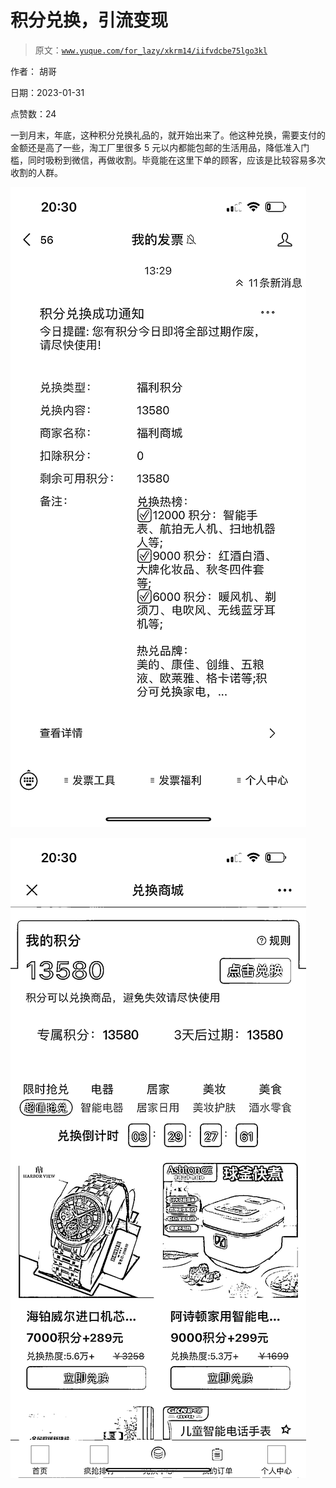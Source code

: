 # 积分兑换，引流变现

> 原文：[`www.yuque.com/for_lazy/xkrm14/iifvdcbe75lgo3kl`](https://www.yuque.com/for_lazy/xkrm14/iifvdcbe75lgo3kl)



作者： 胡哥 

日期：2023-01-31 

点赞数：24 

一到月末，年底，这种积分兑换礼品的，就开始出来了。他这种兑换，需要支付的金额还是高了一些，淘工厂里很多 5 元以内都能包邮的生活用品，降低准入门槛，同时吸粉到微信，再做收割。毕竟能在这里下单的顾客，应该是比较容易多次收割的人群。 

![](img/406ddba1a3a57931209cea2e7684d0ab.png) 

![](img/058d0e4b7c8d56ca7ae6ae3ada7fc820.png) 

